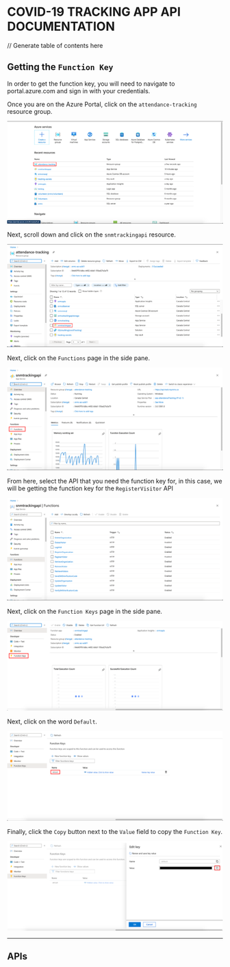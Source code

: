 # COVID-19 TRACKING APP API DOCUMENTATION

// Generate table of contents here <br>

## Getting the ```Function Key```

In order to get the function key, you will need to navigate to portal.azure.com and sign in with your credentials.

Once you are on the Azure Portal, click on the ```attendance-tracking``` resource group.

![attendancetracking](img/attendancetracking.png)

Next, scroll down and click on the ```snmtrackingapi``` resource.

![snmctrackingapi](img/snmctrackingapi.png)

Next, click on the ```Functions``` page in the side pane.

![snmctackingapi_functions](img/snmctrackingapi_functions.png)

From here, select the API that you need the function key for, in this case, we will be getting the function key for the ```RegisterVisitor``` API

![snmctracking_api_functions_select](img/snmctrackingapi_functions_select.png)

Next, click on the ```Function Keys``` page in the side pane.

![api_page](img/api_page.png)

Next, click on the word ```Default```.

![function_keys_page](img/function_keys_page.png)

Finally, click the ```Copy``` button next to the ```Value``` field to copy the ```Function Key```.

![function_keys_page_model](img/function_keys_page_modal.png)

---

## APIs 